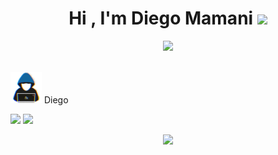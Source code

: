 <h1 align="center"><b>Hi , I'm Diego Mamani </b><img src="https://media.giphy.com/media/hvRJCLFzcasrR4ia7z/giphy.gif" width="35"></h1>
<!--  -->
<p align="center">
  <a href="https://github.com/DenverCoder1/readme-typing-svg"><img src="https://readme-typing-svg.herokuapp.com?font=Time+New+Roman&color=cyan&size=25&center=true&vCenter=true&width=600&height=100&lines=Assalamu+O+Alaikum+Warahmatullah..&hearts;++;Self-taught+Front-End+Developer,;Computer+Science+Student,;CTF+Newbie,;Active+Learner/Researcher,;Love+to+learn+new+stuffs..<3"></a>
</p>


<br>
<picture><img src = "https://github.com/0xAbdulKhalid/0xAbdulKhalid/raw/main/assets/mdImages/about_me.gif" width = 50px></picture> Diego 

<img src ="https://img.shields.io/badge/GitHub-100000?style=for-the-badge&logo=github&logoColor=white">  <img src ="https://img.shields.io/badge/Gmail-D14836?style=for-the-badge&logo=gmail&logoColor=white">



<p align="center">
  <a href="https://skillicons.dev">
    <img src="ableton" />
  </a>
</p>
